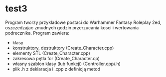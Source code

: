 # test3
Program tworzy przykladowe postaci do Warhammer Fantasy Roleplay 2ed, oszczedzajac zmudnych godzin przerzucania kosci i wertowania podrecznika.
Program zawiera:
- klasy
- konstruktory, destruktory (Create_Character.cpp)
- elementy STL (Create_Character.cpp)
- zakresowa pętla for (Create_Character.cp)
- własny szablon klasy (lub funkcji) (Controller.cpp/.h)
- plik .h z deklaracja i .cpp z definicją metod
